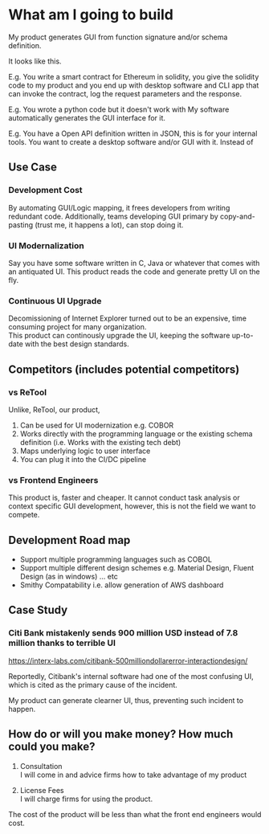 # What am I going to build
My product generates GUI from function signature and/or schema definition.

It looks like this.

E.g.  You write a smart contract for Ethereum in solidity, you give the solidity code to my product and you end up with desktop software and CLI app that can invoke the contract, log the request parameters and the response.

E.g. You wrote a python code but it doesn't work with  My software automatically generates the GUI interface for it.

E.g. You have a Open API definition written in JSON, this is for your internal tools. You want to create a desktop software and/or GUI with it. Instead of 

## Use Case
### Development Cost
By automating GUI/Logic mapping, it frees developers from writing redundant code.
Additionally, teams developing GUI primary by copy-and-pasting (trust me, it happens a lot), can stop doing it.

### UI Modernalization
Say you have some software written in C, Java or whatever that comes with an antiquated UI. This product reads the code and generate pretty UI on the fly.

### Continuous UI Upgrade
Decomissioning of Internet Explorer turned out to be an expensive, time consuming project for many organization.  
This product can continously upgrade the UI, keeping the software up-to-date with the best design standards.

## Competitors (includes potential competitors)
### vs ReTool
Unlike, ReTool, our product,
1. Can be used for UI modernization e.g. COBOR
2. Works directly with the programming language or the existing schema definition (i.e. Works with the existing tech debt)
3. Maps underlying logic to user interface
4. You can plug it into the CI/DC pipeline

### vs Frontend Engineers
This product is, faster and cheaper.
It cannot conduct task analysis or context specific GUI development, however, this is not the field we want to compete.

## Development Road map
- Support multiple programming languages such as COBOL
- Support multiple different design schemes e.g. Material Design, Fluent Design (as in windows) ... etc
- Smithy Compatability i.e. allow generation of AWS dashboard

## Case Study
### Citi Bank mistakenly sends 900 million USD instead of 7.8 million thanks to terrible UI 
https://interx-labs.com/citibank-500milliondollarerror-interactiondesign/

Reportedly, Citibank's internal software had one of the most confusing UI, which is cited as the primary cause of the incident.

My product can generate clearner UI, thus, preventing such incident to happen.

## How do or will you make money? How much could you make? 
1. Consultation  
I will come in and advice firms how to take advantage of my product

2. License Fees  
I will charge firms for using the product. 

The cost of the product will be less than what the front end engineers would cost.
